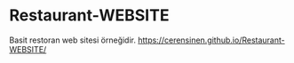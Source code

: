 # Restaurant-WEBSITE
Basit restoran web sitesi örneğidir.
https://cerensinen.github.io/Restaurant-WEBSITE/ 
